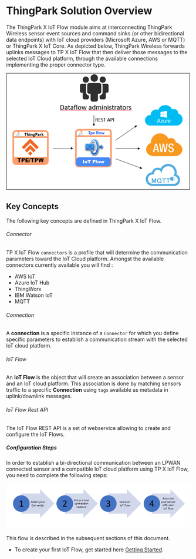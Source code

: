 
# ThingPark Solution Overview

The ThingPark X IoT Flow module aims at interconnecting ThingPark Wireless sensor event sources and command sinks (or other bidirectional data endpoints) with IoT cloud providers (Microsoft Azure, AWS or MQTT) or ThingPark X IoT Core.
As depicted below, ThingPark Wireless forwards uplinks messages to TP X IoT Flow that then deliver those messages to the selected IoT Cloud platform, through the available connections implementing the proper connector type.

![img](./images/Dataflow.png)


## Key Concepts

The following key concepts are defined in ThingPark X IoT Flow.

###### Connector

TP X IoT Flow `connectors` is a profile that will determine the communication parameters toward the IoT Cloud platform.
Amongst the available connectors currently available you will find :

* 	AWS IoT
*   Azure IoT Hub
* 	ThingWorx
* 	IBM Watson IoT
* 	MQTT

###### Connection

A **connection** is a specific instance of a `Connector` for which you define specific parameters to establish a communication stream with the selected IoT cloud platform. 

###### IoT Flow

An **IoT Flow** is the object that will create an association between a sensor and an IoT cloud platform.
This association is done by matching sensors traffic to a specific **Connection** using `tags` available as metadata in uplink/downlink messages.

###### IoT Flow Rest API

The IoT Flow REST API is a set of webservice allowing to create and configure the IoT Flows.

##### Configuration Steps

In order to establish a bi-directional communication between an LPWAN connected sensor and a compatible IoT cloud platform using TP X IoT Flow, you need to complete the following steps:

![img](./images/followingSteps.png)

This flow is described in the subsequent sections of this document.

*	To create your first IoT Flow, get started here [Getting Started](../../Getting_Started/Getting_Started_ThingPark/).


